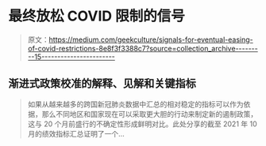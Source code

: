 # 最终放松 COVID 限制的信号

> 原文：<https://medium.com/geekculture/signals-for-eventual-easing-of-covid-restrictions-8e8f3f3388c7?source=collection_archive---------15----------------------->

## 渐进式政策校准的解释、见解和关键指标

> 如果从越来越多的跨国新冠肺炎数据中汇总的相对稳定的指标可以作为依据，那么不同地区和国家现在可以采取更大胆的行动来制定新的遏制政策，这与 20 个月前盛行的不确定性形成鲜明对比。此处分享的截至 2021 年 10 月的绩效指标汇总证明了一个…